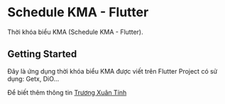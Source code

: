 # Schedule KMA - Flutter

Thời khóa biểu KMA (Schedule KMA - Flutter).

## Getting Started

Đây là ứng dụng thời khóa biểu KMA được viết trên Flutter
Project có sử dụng: Getx, DiO...

Để biết thêm thông tin
[Trương Xuân Tính](https://www.facebook.com/coderkma)
